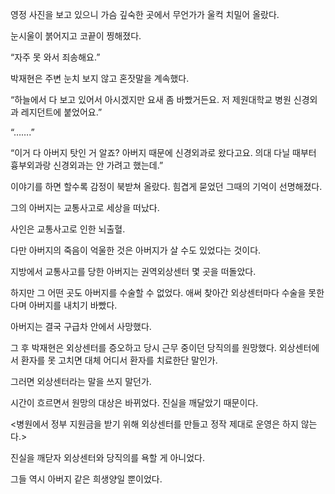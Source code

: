 영정 사진을 보고 있으니 가슴 깊숙한 곳에서 무언가가 울컥 치밀어 올랐다.

눈시울이 붉어지고 코끝이 찡해졌다.

“자주 못 와서 죄송해요.”

박재현은 주변 눈치 보지 않고 혼잣말을 계속했다.

“하늘에서 다 보고 있어서 아시겠지만 요새 좀 바빴거든요. 저 제원대학교 병원 신경외과 레지던트에 붙었어요.”

“…….”

“이거 다 아버지 탓인 거 알죠? 아버지 때문에 신경외과로 왔다고요. 의대 다닐 때부터 흉부외과랑 신경외과는 안 가려고 했는데.”

이야기를 하면 할수록 감정이 북받쳐 올랐다. 힘겹게 묻었던 그때의 기억이 선명해졌다.

그의 아버지는 교통사고로 세상을 떠났다.

사인은 교통사고로 인한 뇌출혈.

다만 아버지의 죽음이 억울한 것은 아버지가 살 수도 있었다는 것이다.

지방에서 교통사고를 당한 아버지는 권역외상센터 몇 곳을 떠돌았다.

하지만 그 어떤 곳도 아버지를 수술할 수 없었다. 애써 찾아간 외상센터마다 수술을 못한다며 아버지를 내치기 바빴다.

아버지는 결국 구급차 안에서 사망했다.

그 후 박재현은 외상센터를 증오하고 당시 근무 중이던 당직의를 원망했다. 외상센터에서 환자를 못 고치면 대체 어디서 환자를 치료한단 말인가.

그러면 외상센터라는 말을 쓰지 말던가.

시간이 흐르면서 원망의 대상은 바뀌었다. 진실을 깨달았기 때문이다.

<병원에서 정부 지원금을 받기 위해 외상센터를 만들고 정작 제대로 운영은 하지 않는다.>

진실을 깨닫자 외상센터와 당직의를 욕할 게 아니었다.

그들 역시 아버지 같은 희생양일 뿐이었다.